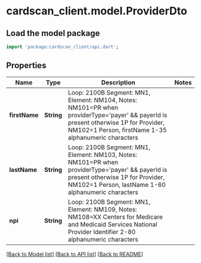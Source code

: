 # cardscan_client.model.ProviderDto

## Load the model package
```dart
import 'package:cardscan_client/api.dart';
```

## Properties
Name | Type | Description | Notes
------------ | ------------- | ------------- | -------------
**firstName** | **String** | Loop: 2100B Segment: MN1, Element: NM104, Notes: NM101=PR when providerType='payer' && payerId is present otherwise 1P for Provider, NM102=1 Person, firstName 1-35 alphanumeric characters  | 
**lastName** | **String** | Loop: 2100B Segment: MN1, Element: NM103, Notes: NM101=PR when providerType='payer' && payerId is present otherwise 1P for Provider, NM102=1 Person, lastName 1-60 alphanumeric characters  | 
**npi** | **String** | Loop: 2100B Segment: MN1, Element: NM109, Notes: NM108=XX Centers for Medicare and Medicaid Services National Provider Identifier 2-80 alphanumeric characters  | 

[[Back to Model list]](../README.md#documentation-for-models) [[Back to API list]](../README.md#documentation-for-api-endpoints) [[Back to README]](../README.md)


